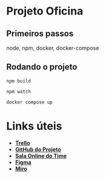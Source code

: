 
# **Projeto Oficina**

## **Primeiros passos**

node, npm, docker, docker-compose

## **Rodando o projeto**

```
npm build
```

```
npm watch
```

```
docker compose up
```

# **Links úteis**

* [**Trello**]()
* [**GitHub do Projeto**]()
* [**Sala Online do Time**]()
* [**Figma**]()
* [**Miro**]()
